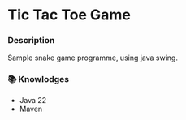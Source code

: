 # Tic Tac Toe Game

### Description
Sample snake game programme, using java swing.

### 📚 Knowlodges
- Java 22
- Maven